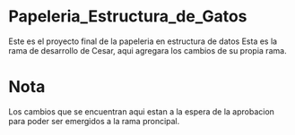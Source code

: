 # Papeleria_Estructura_de_Gatos
Este es el proyecto final de la papeleria en estructura de datos
Esta es la rama de desarrollo de Cesar, aqui agregara los cambios de su propia rama.
# Nota
Los cambios que se encuentran aqui estan a la espera de la aprobacion para poder ser emergidos a la rama proncipal.
